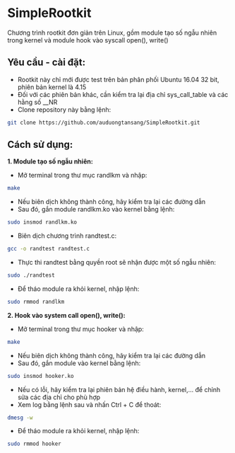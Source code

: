 # SimpleRootkit
Chương trình rootkit đơn giản trên Linux, gồm module tạo số ngẫu nhiên trong kernel và module hook vào syscall open(), write()

## Yêu cầu - cài đặt:
  - Rootkit này chỉ mới được test trên bản phân phối Ubuntu 16.04 32 bit, phiên bản kernel là 4.15
  - Đối với các phiên bản khác, cần kiểm tra lại địa chỉ sys_call_table và các hằng số __NR
  - Clone repository này bằng lệnh:
  ```bash
  git clone https://github.com/auduongtansang/SimpleRootkit.git
  ```
  
## Cách sử dụng:
**1. Module tạo số ngẫu nhiên:**
  - Mở terminal trong thư mục randlkm và nhập:
  ```bash
  make
  ```
  - Nếu biên dịch không thành công, hãy kiểm tra lại các đường dẫn
  - Sau đó, gắn module randlkm.ko vào kernel bằng lệnh:
  ```bash
  sudo insmod randlkm.ko
  ```
  - Biên dịch chương trình randtest.c:
  ```bash
  gcc -o randtest randtest.c
  ```
  - Thực thi randtest bằng quyền root sẽ nhận được một số ngẫu nhiên:
  ```bash
  sudo ./randtest
  ```
  - Để tháo module ra khỏi kernel, nhập lệnh:
  ```bash
  sudo rmmod randlkm
  ```
**2. Hook vào system call open(), write():**
  - Mở terminal trong thư mục hooker và nhập:
  ```bash
  make
  ```
  - Nếu biên dịch không thành công, hãy kiểm tra lại các đường dẫn
  - Sau đó, gắn module vào kernel bằng lệnh:
  ```bash
  sudo insmod hooker.ko
  ```
  - Nếu có lỗi, hãy kiểm tra lại phiên bản hệ điều hành, kernel,... để chỉnh sửa các địa chỉ cho phù hợp
  - Xem log bằng lệnh sau và nhấn Ctrl + C để thoát:
  ```bash
  dmesg -w
  ```
  - Để tháo module ra khỏi kernel, nhập lệnh:
  ```bash
  sudo rmmod hooker
  ```
